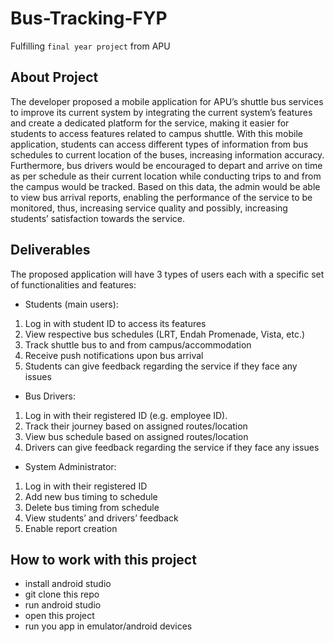 # Bus-Tracking-FYP
Fulfilling `final year project` from APU

## About Project
The developer proposed a mobile application for APU’s shuttle bus services to improve its current system by integrating the current system’s features and create a dedicated platform for the service, making it easier for students to access features related to campus shuttle. With this mobile application, students can access different types of information from bus schedules to current location of the buses, increasing information accuracy. Furthermore, bus drivers would be encouraged to depart and arrive on time as per schedule as their current location while conducting trips to and from the campus would be tracked. Based on this data, the admin would be able to view bus arrival reports, enabling the performance of the service to be monitored, thus, increasing service quality and possibly, increasing students’ satisfaction towards the service.

## Deliverables
The proposed application will have 3 types of users each with a specific set of functionalities and features:

- Students (main users):
1) Log in with student ID to access its features
2) View respective bus schedules (LRT, Endah Promenade, Vista, etc.)
3) Track shuttle bus to and from campus/accommodation
4) Receive push notifications upon bus arrival
5) Students can give feedback regarding the service if they face any issues

- Bus Drivers:
1) Log in with their registered ID (e.g. employee ID).
2) Track their journey based on assigned routes/location
3) View bus schedule based on assigned routes/location
4) Drivers can give feedback regarding the service if they face any issues

- System Administrator:
1) Log in with their registered ID
2) Add new bus timing to schedule
3) Delete bus timing from schedule
4) View students’ and drivers’ feedback
5) Enable report creation

## How to work with this project
- install android studio
- git clone this repo
- run android studio
- open this project
- run you app in emulator/android devices


